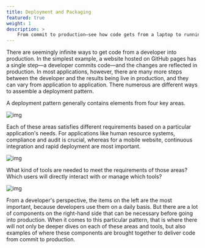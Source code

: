 ```yaml
---
title: Deployment and Packaging
featured: true
weight: 1
description: >
    From commit to production—see how code gets from a laptop to running live in production.
---
```


There are seemingly infinite ways to get code from a developer into production. In the simplest example, a website hosted on GitHub pages has a single step—a developer commits code—and the changes are reflected in production. In most applications, however, there are many more steps between the developer and the results being live in production, and they can vary from application to application. There numerous are different ways to assemble a deployment pattern.

A deployment pattern generally contains elements from four key areas.

 ![img](/images/patterns/deployment/diagrams/path-to-prod-1.png)

Each of these areas satisfies different requirements based on a particular application's needs. For applications like human resource systems, compliance and audit is crucial, whereas for a mobile website, continuous integration and rapid deployment are most important.

 ![img](/images/patterns/deployment/diagrams/path-to-prod-2.png)

What kind of tools are needed to meet the requirements of those areas? Which users will directly interact with or manage which tools?

 ![img](/images/patterns/deployment/diagrams/path-to-prod-3.png)

From a developer's perspective, the items on the left are the most important, because developers use them on a daily basis. But there are a lot of components on the right-hand side that can be necessary before going into production. When it comes to this particular pattern, that is where there will not only be deeper dives on each of these areas and tools, but also examples of where these components are brought together to deliver code from commit to production.